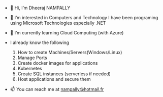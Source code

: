 - 👋 Hi, I’m Dheeraj NAMPALLY

- 👀 I’m interested in Computers and Technology 
      I have been programing using Microsoft Technologies especially .NET

- 🌱 I’m currently learning Cloud Computing (with Azure)
-  I already know the following
    1. How to create Machines/Servers(Windows/Linux)
    2. Manage Ports
    3. Create docker images for applications
    4. Kubernetes
    5. Create SQL instances (serverless if needed)
    6. Host applications and secure them
    
- 📫 You can reach me at nampally@hotmail.fr

<!---
dheerajnampally/dheerajnampally is a ✨ special ✨ repository because its `README.md` (this file) appears on your GitHub profile.
You can click the Preview link to take a look at your changes.
--->
